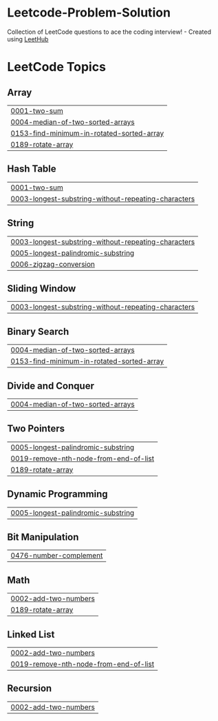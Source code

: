 # Leetcode-Problem-Solution
Collection of LeetCode questions to ace the coding interview! - Created using [LeetHub](https://github.com/QasimWani/LeetHub)

<!---LeetCode Topics Start-->
# LeetCode Topics
## Array
|  |
| ------- |
| [0001-two-sum](https://github.com/Yuvasaiteja25/Leetcode-Problem-Solution/tree/master/0001-two-sum) |
| [0004-median-of-two-sorted-arrays](https://github.com/Yuvasaiteja25/Leetcode-Problem-Solution/tree/master/0004-median-of-two-sorted-arrays) |
| [0153-find-minimum-in-rotated-sorted-array](https://github.com/Yuvasaiteja25/Leetcode-Problem-Solution/tree/master/0153-find-minimum-in-rotated-sorted-array) |
| [0189-rotate-array](https://github.com/Yuvasaiteja25/Leetcode-Problem-Solution/tree/master/0189-rotate-array) |
## Hash Table
|  |
| ------- |
| [0001-two-sum](https://github.com/Yuvasaiteja25/Leetcode-Problem-Solution/tree/master/0001-two-sum) |
| [0003-longest-substring-without-repeating-characters](https://github.com/Yuvasaiteja25/Leetcode-Problem-Solution/tree/master/0003-longest-substring-without-repeating-characters) |
## String
|  |
| ------- |
| [0003-longest-substring-without-repeating-characters](https://github.com/Yuvasaiteja25/Leetcode-Problem-Solution/tree/master/0003-longest-substring-without-repeating-characters) |
| [0005-longest-palindromic-substring](https://github.com/Yuvasaiteja25/Leetcode-Problem-Solution/tree/master/0005-longest-palindromic-substring) |
| [0006-zigzag-conversion](https://github.com/Yuvasaiteja25/Leetcode-Problem-Solution/tree/master/0006-zigzag-conversion) |
## Sliding Window
|  |
| ------- |
| [0003-longest-substring-without-repeating-characters](https://github.com/Yuvasaiteja25/Leetcode-Problem-Solution/tree/master/0003-longest-substring-without-repeating-characters) |
## Binary Search
|  |
| ------- |
| [0004-median-of-two-sorted-arrays](https://github.com/Yuvasaiteja25/Leetcode-Problem-Solution/tree/master/0004-median-of-two-sorted-arrays) |
| [0153-find-minimum-in-rotated-sorted-array](https://github.com/Yuvasaiteja25/Leetcode-Problem-Solution/tree/master/0153-find-minimum-in-rotated-sorted-array) |
## Divide and Conquer
|  |
| ------- |
| [0004-median-of-two-sorted-arrays](https://github.com/Yuvasaiteja25/Leetcode-Problem-Solution/tree/master/0004-median-of-two-sorted-arrays) |
## Two Pointers
|  |
| ------- |
| [0005-longest-palindromic-substring](https://github.com/Yuvasaiteja25/Leetcode-Problem-Solution/tree/master/0005-longest-palindromic-substring) |
| [0019-remove-nth-node-from-end-of-list](https://github.com/Yuvasaiteja25/Leetcode-Problem-Solution/tree/master/0019-remove-nth-node-from-end-of-list) |
| [0189-rotate-array](https://github.com/Yuvasaiteja25/Leetcode-Problem-Solution/tree/master/0189-rotate-array) |
## Dynamic Programming
|  |
| ------- |
| [0005-longest-palindromic-substring](https://github.com/Yuvasaiteja25/Leetcode-Problem-Solution/tree/master/0005-longest-palindromic-substring) |
## Bit Manipulation
|  |
| ------- |
| [0476-number-complement](https://github.com/Yuvasaiteja25/Leetcode-Problem-Solution/tree/master/0476-number-complement) |
## Math
|  |
| ------- |
| [0002-add-two-numbers](https://github.com/Yuvasaiteja25/Leetcode-Problem-Solution/tree/master/0002-add-two-numbers) |
| [0189-rotate-array](https://github.com/Yuvasaiteja25/Leetcode-Problem-Solution/tree/master/0189-rotate-array) |
## Linked List
|  |
| ------- |
| [0002-add-two-numbers](https://github.com/Yuvasaiteja25/Leetcode-Problem-Solution/tree/master/0002-add-two-numbers) |
| [0019-remove-nth-node-from-end-of-list](https://github.com/Yuvasaiteja25/Leetcode-Problem-Solution/tree/master/0019-remove-nth-node-from-end-of-list) |
## Recursion
|  |
| ------- |
| [0002-add-two-numbers](https://github.com/Yuvasaiteja25/Leetcode-Problem-Solution/tree/master/0002-add-two-numbers) |
<!---LeetCode Topics End-->